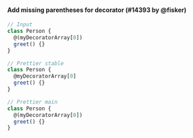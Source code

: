 #### Add missing parentheses for decorator (#14393 by @fisker)

<!-- prettier-ignore -->
```jsx
// Input
class Person {
  @(myDecoratorArray[0])
  greet() {}
}

// Prettier stable
class Person {
  @myDecoratorArray[0]
  greet() {}
}

// Prettier main
class Person {
  @(myDecoratorArray[0])
  greet() {}
}
```
